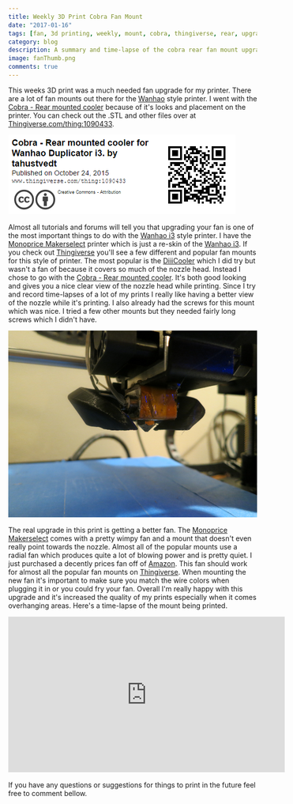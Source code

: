 ```yaml
---
title: Weekly 3D Print Cobra Fan Mount
date: "2017-01-16"
tags: [fan, 3d printing, weekly, mount, cobra, thingiverse, rear, upgrade, wanhao, i3, makerselect, monoprice, timelapse]
category: blog
description: A summary and time-lapse of the cobra rear fan mount upgrade for the wanhao i3 3D printer.
image: fanThumb.png
comments: true
---
```


This weeks 3D print was a much needed fan upgrade for my printer. There are a lot of fan mounts out there for the [Wanhao][wanhao] style printer. I went with the [Cobra - Rear mounted cooler][thingiverse] because of it's looks and placement on the printer. You can check out the .STL and other files over at [Thingiverse.com/thing:1090433][thingiverse].

![Thingiverse details](thingiverseData.png)

Almost all tutorials and forums will tell you that upgrading your fan is one of the most important things to do with the [Wanhao i3][wanhao] style printer. I have the [Monoprice Makerselect][makerselect] printer which is just a re-skin of the [Wanhao i3][wanhao]. If you check out [Thingiverse][thingLink] you'll see a few different and popular fan mounts for this style of printer. The most popular is the [DiiiCooler](http://www.thingiverse.com/thing:1025471) which I did try but wasn't a fan of because it covers so much of the nozzle head. Instead I chose to go with the [Cobra - Rear mounted cooler][thingiverse]. It's both good looking and gives you a nice clear view of the nozzle head while printing. Since I try and record time-lapses of a lot of my prints I really like having a better view of the nozzle while it's printing. I also already had the screws for this mount which was nice. I tried a few other mounts but they needed fairly long screws which I didn't have.

![Front view of the new fan mount](fanFront.png)

The real upgrade in this print is getting a better fan. The [Monoprice Makerselect][makerselect] comes with a pretty wimpy fan and a mount that doesn't even really point towards the nozzle. Almost all of the popular mounts use a radial fan which produces quite a lot of blowing power and is pretty quiet. I just purchased a decently prices fan off of [Amazon](https://www.amazon.com/gp/product/B00H6VM83I/ref=oh_aui_search_detailpage?ie=UTF8&psc=1). This fan should work for almost all the popular fan mounts on [Thingiverse][thingLink]. When mounting the new fan it's important to make sure you match the wire colors when plugging it in or you could fry your fan. Overall I'm really happy with this upgrade and it's increased the quality of my prints especially when it comes overhanging areas. Here's a time-lapse of the mount being printed.

<iframe width="560" height="315" src="https://www.youtube.com/embed/Yo8JGvpMMv0" frameborder="0" allowfullscreen></iframe>

If you have any questions or suggestions for things to print in the future feel free to comment bellow.

[wanhao]: http://wanhaousa.com/
[thingiverse]: http://www.thingiverse.com/thing:1090433
[makerselect]: https://www.monoprice.com/product?p_id=13860
[thingLink]: http://www.thingiverse.com/
